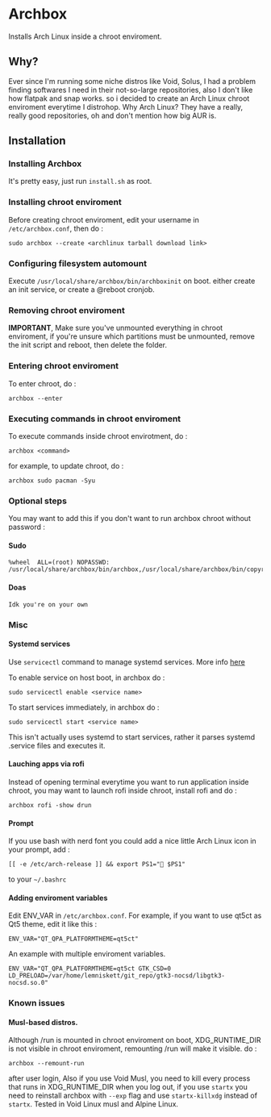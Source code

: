 # Archbox
Installs Arch Linux inside a chroot enviroment.
## Why?
Ever since I'm running some niche distros like Void, Solus, I had a problem finding softwares I need in their not-so-large repositories, also I don't like how flatpak and snap works. so i decided to create an Arch Linux chroot enviroment everytime I distrohop. Why Arch Linux? They have a really, really good repositories, oh and don't mention how big AUR is.
## Installation
### Installing Archbox
It's pretty easy, just run ```install.sh``` as root.
### Installing chroot enviroment
Before creating chroot enviroment, edit your username in ```/etc/archbox.conf```, then do :
```
sudo archbox --create <archlinux tarball download link>
```
### Configuring filesystem automount
Execute ```/usr/local/share/archbox/bin/archboxinit``` on boot.
either create an init service, or create a @reboot cronjob.
### Removing chroot enviroment
**IMPORTANT**, Make sure you've unmounted everything in chroot enviroment, if you're unsure which partitions must be unmounted, remove the init script and reboot, then delete the folder.
### Entering chroot enviroment
To enter chroot, do :
```
archbox --enter
```
### Executing commands in chroot enviroment
To execute commands inside chroot envirotment, do :
```
archbox <command>
```
for example, to update chroot, do :
```
archbox sudo pacman -Syu
```
### Optional steps
You may want to add this if you don't want to run archbox chroot without password :
#### Sudo
```
%wheel  ALL=(root) NOPASSWD: /usr/local/share/archbox/bin/archbox,/usr/local/share/archbox/bin/copyresolv,/usr/local/share/archbox/bin/remount_run
```
#### Doas
```
Idk you're on your own
```
### Misc
#### Systemd services
Use ```servicectl``` command to manage systemd services.
More info [here](https://github.com/smaknsk/servicectl) 

To enable service on host boot, in archbox do :
```
sudo servicectl enable <service name>
```
To start services immediately, in archbox do :
```
sudo servicectl start <service name>
```
This isn't actually uses systemd to start services, rather it parses systemd .service files and executes it. 
#### Lauching apps via rofi
Instead of opening terminal everytime you want to run application inside chroot, you may want to launch rofi inside chroot, install rofi and do :
```
archbox rofi -show drun
```
#### Prompt
If you use bash with nerd font you could add a nice little Arch Linux icon in your prompt, add :
```
[[ -e /etc/arch-release ]] && export PS1=" $PS1"
```
to your ```~/.bashrc```
#### Adding enviroment variables
Edit ENV_VAR in ```/etc/archbox.conf```. For example, if you want to use qt5ct as Qt5 theme, edit it like this :
```
ENV_VAR="QT_QPA_PLATFORMTHEME=qt5ct"
```
An example with multiple enviroment variables.
```
ENV_VAR="QT_QPA_PLATFORMTHEME=qt5ct GTK_CSD=0 LD_PRELOAD=/var/home/lemniskett/git_repo/gtk3-nocsd/libgtk3-nocsd.so.0"
```
### Known issues
#### Musl-based distros.
Although /run is mounted in chroot enviroment on boot, XDG_RUNTIME_DIR is not visible in chroot enviroment, remounting /run will make it visible. do :
```
archbox --remount-run
```
after user login, Also if you use Void Musl, you need to kill every process that runs in XDG_RUNTIME_DIR when you log out, if you use ```startx``` you need to reinstall archbox with ```--exp``` flag and use ```startx-killxdg``` instead of ```startx```.
Tested in Void Linux musl and Alpine Linux.
